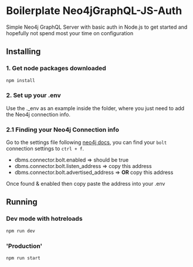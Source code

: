# Boilerplate Neo4jGraphQL-JS-Auth 
Simple Neo4j GraphQL Server with basic auth in Node.js to get started and hopefully not spend most your time on configuration 

## Installing

### 1. Get node packages downloaded
```bash
npm install
```
### 2. Set up your .env

Use the ._env as an example inside the folder, where you just need to add the Neo4j connection info.

### 2.1 Finding your Neo4j Connection info

Go to the settings file following [neo4j docs](https://neo4j.com/docs/operations-manual/current/configuration/connectors/), you can find your `bolt` connection settings to `ctrl + f`.

- dbms.connector.bolt.enabled => should be true
- dbms.connector.bolt.listen_address => copy this address 
- dbms.connector.bolt.advertised_address => **OR** copy this address


Once found & enabled then copy paste the address into your .env

## Running 

### Dev mode with hotreloads
```bash
npm run dev
```

### 'Production'

```bash
npm run start
```

